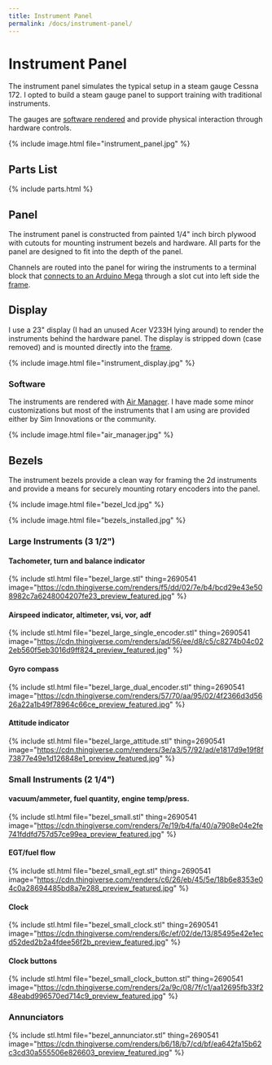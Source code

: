 ```yaml
---
title: Instrument Panel
permalink: /docs/instrument-panel/
---
```


# Instrument Panel

The instrument panel simulates the typical setup in a steam gauge Cessna 172. I opted to build a steam gauge panel to support training with traditional instruments.
                                                                              
The gauges are [software rendered](#display) and provide physical interaction through hardware controls.

{% include image.html file="instrument_panel.jpg" %}

## Parts List

{% include parts.html %}

## Panel

The instrument panel is constructed from painted 1/4" inch birch plywood with cutouts for mounting instrument bezels and hardware. All parts for the panel are designed to fit into the depth of the panel.

Channels are routed into the panel for wiring the instruments to a terminal block that [connects to an Arduino Mega](/docs/io) through a slot cut into left side the [frame](/docs/frame).

## Display

I use a 23" display (I had an unused Acer V233H lying around) to render the instruments behind the hardware panel. The display is stripped down (case removed) and is mounted directly into the [frame](/docs/frame/).

{% include image.html file="instrument_display.jpg" %}

### Software

The instruments are rendered with [Air Manager](https://www.siminnovations.com/). I have made some minor customizations but most of the instruments that I am using are provided either by Sim Innovations or the community.

{% include image.html file="air_manager.jpg" %}

## Bezels

The instrument bezels provide a clean way for framing the 2d instruments and provide a means for securely mounting rotary encoders into the panel.

{% include image.html file="bezel_lcd.jpg" %}

{% include image.html file="bezels_installed.jpg" %}

### Large Instruments (3 1/2")

#### Tachometer, turn and balance indicator
{% include stl.html file="bezel_large.stl" thing=2690541 
   image="https://cdn.thingiverse.com/renders/f5/dd/02/7e/b4/bcd29e43e508982c7a6248004207fe23_preview_featured.jpg" %}

#### Airspeed indicator, altimeter, vsi, vor, adf

{% include stl.html file="bezel_large_single_encoder.stl" thing=2690541 
   image="https://cdn.thingiverse.com/renders/ad/56/ee/d8/c5/c8274b04c022eb560f5eb3016d9ff824_preview_featured.jpg" %}

#### Gyro compass

{% include stl.html file="bezel_large_dual_encoder.stl" thing=2690541 
   image="https://cdn.thingiverse.com/renders/57/70/aa/95/02/4f2366d3d5626a22a1b49f78964c66ce_preview_featured.jpg" %}
   
#### Attitude indicator

{% include stl.html file="bezel_large_attitude.stl" thing=2690541 
   image="https://cdn.thingiverse.com/renders/3e/a3/57/92/ad/e1817d9e19f8f73877e49e1d126848e1_preview_featured.jpg" %}

### Small Instruments (2 1/4")

#### vacuum/ammeter, fuel quantity, engine temp/press.
{% include stl.html file="bezel_small.stl" thing=2690541 
   image="https://cdn.thingiverse.com/renders/7e/19/b4/fa/40/a7908e04e2fe741fddfd757d57ce99ea_preview_featured.jpg" %}

#### EGT/fuel flow

{% include stl.html file="bezel_small_egt.stl" thing=2690541 
   image="https://cdn.thingiverse.com/renders/c6/26/eb/45/5e/18b6e8353e04c0a28694485bd8a7e288_preview_featured.jpg" %}

#### Clock

{% include stl.html file="bezel_small_clock.stl" thing=2690541 
   image="https://cdn.thingiverse.com/renders/6c/ef/02/de/13/85495e42e1ecd52ded2b2a4fdee56f2b_preview_featured.jpg" %}
   
#### Clock buttons

{% include stl.html file="bezel_small_clock_button.stl" thing=2690541 
   image="https://cdn.thingiverse.com/renders/2a/9c/08/7f/c1/aa12695fb33f248eabd996570ed714c9_preview_featured.jpg" %}

### Annunciators

{% include stl.html file="bezel_annunciator.stl" thing=2690541 
   image="https://cdn.thingiverse.com/renders/b6/18/b7/cd/bf/ea642fa15b62c3cd30a555506e826603_preview_featured.jpg" %}
